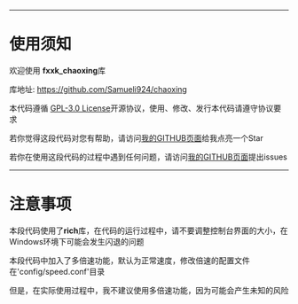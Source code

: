 
---
# 使用须知
欢迎使用 **fxxk_chaoxing**库


库地址: https://github.com/Samueli924/chaoxing


本代码遵循 [GPL-3.0 License](https://github.com/Samueli924/chaoxing/blob/main/LICENSE)开源协议，使用、修改、发行本代码请遵守协议要求


若你觉得这段代码对您有帮助，请访问[我的GITHUB页面](https://github.com/Samueli924/chaoxing)给我点亮一个Star


若你在使用这段代码的过程中遇到任何问题，请访问[我的GITHUB页面](https://github.com/Samueli924/chaoxing)提出issues

---
# 注意事项


本段代码使用了**rich**库，在代码的运行过程中，请不要调整控制台界面的大小，在Windows环境下可能会发生闪退的问题


本段代码中加入了多倍速功能，默认为正常速度，修改倍速的配置文件在'config/speed.conf'目录

但是，在实际使用过程中，我不建议使用多倍速功能，因为可能会产生未知的风险
